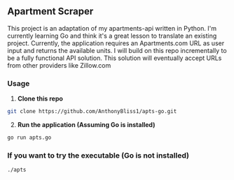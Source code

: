 ## Apartment Scraper
This project is an adaptation of my apartments-api written in Python. I'm currently learning Go and think it's a great lesson to translate an existing project. Currently, the application requires an Apartments.com URL as user input and returns the available units. I will build on this repo incrementally to be a fully functional API solution. This solution will eventually accept URLs from other providers like Zillow.com

### Usage

1. **Clone this repo**
```bash
git clone https://github.com/AnthonyBliss1/apts-go.git
```

2. **Run the application (Assuming Go is installed)**
```bash
go run apts.go
```

### If you want to try the executable (Go is not installed)

```bash 
./apts
```